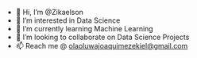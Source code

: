 - 👋 Hi, I’m @Zikaelson
- 👀 I’m interested in Data Science
- 🌱 I’m currently learning Machine Learning
- 💞️ I’m looking to collaborate on Data Science Projects
- 📫 Reach me @ olaoluwajoaquimezekiel@gmail.com

<!---
Zikaelson/Zikaelson is a ✨ special ✨ repository because its `README.md` (this file) appears on your GitHub profile.
You can click the Preview link to take a look at your changes.
--->
